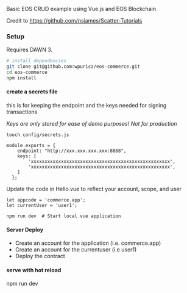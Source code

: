 

Basic EOS CRUD example using Vue.js and EOS Blockchain

Credit to https://github.com/nsjames/Scatter-Tutorials

### Setup
Requires DAWN 3.

``` bash
# install dependencies
git clone git@github.com:wpuricz/eos-commerce.git
cd eos-commerce
npm install
```

#### create a secrets file
this is for keeping the endpoint and the keys needed for signing transactions

*Keys are only stored for ease of demo purposes! Not for production*

    touch config/secrets.js

```
module.exports = {
    endpoint: "http://xxx.xxx.xxx.xxx:8888",
    keys: [
        'xxxxxxxxxxxxxxxxxxxxxxxxxxxxxxxxxxxxxxxxxxxxxxxxxxx',
        'xxxxxxxxxxxxxxxxxxxxxxxxxxxxxxxxxxxxxxxxxxxxxxxxxxx',
    ]
  };
```

Update the code in Hello.vue to reflect your account, scope, and user

```
let appcode = 'commerce.app';
let currentUser = 'user1';
```

    npm run dev  # Start local vue application

#### Server Deploy

- Create an account for the application (i.e. commerce.app)
- Create an account for the currentuser (i.e user1)
- Deploy the contract


#### serve with hot reload
npm run dev


